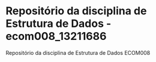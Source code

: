 Repositório da disciplina de Estrutura de Dados - ecom008_13211686
================

Repositório da disciplina de Estrutura de Dados ECOM008
